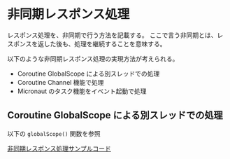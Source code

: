 # 非同期レスポンス処理
レスポンス処理を、非同期で行う方法を記載する。
ここで言う非同期とは、レスポンスを返した後も、処理を継続することを意味する。

以下のような非同期レスポンス処理の実現方法が考えられる。

- Coroutine GlobalScope による別スレッドでの処理
- Coroutine Channel 機能で処理
- Micronaut のタスク機能をイベント起動で処理

## Coroutine GlobalScope による別スレッドでの処理
以下の ```globalScope()``` 関数を参照

[非同期レスポンス処理サンプルコード](../../../docs/micronaut/tips/asynchronous_response_processing.md)


